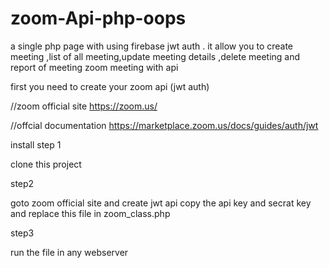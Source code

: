 # zoom-Api-php-oops
a single php page with using firebase jwt auth . it allow you to create meeting ,list of all meeting,update meeting details ,delete meeting and report of meeting zoom meeting with api

first you need to create your zoom api (jwt auth)

//zoom official site
https://zoom.us/

//offcial documentation
https://marketplace.zoom.us/docs/guides/auth/jwt

install
step 1

clone this project

step2

goto zoom official site and create jwt api 
copy the api key and secrat key and replace this file in zoom_class.php

step3

run the file in any webserver
